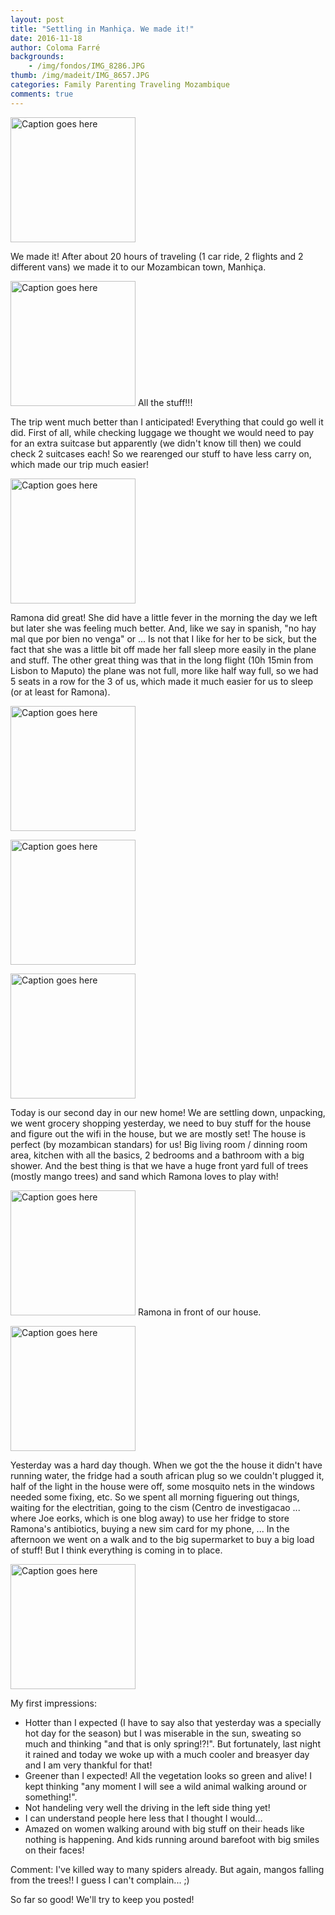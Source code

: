 ```yaml
---
layout: post
title: "Settling in Manhiça. We made it!"
date: 2016-11-18
author: Coloma Farré
backgrounds:
    - /img/fondos/IMG_8286.JPG
thumb: /img/madeit/IMG_8657.JPG
categories: Family Parenting Traveling Mozambique
comments: true
---
```

<a href="/img/madeit/IMG_8678.JPG"> <img border="0" alt="Caption goes here" src = "/img/madeit/IMG_8678.JPG" width = "200"></a>

We made it! After about 20 hours of traveling (1 car ride, 2 flights and 2 different vans) we made it to our Mozambican town, Manhiça.

<a href="/img/madeit/IMG_8669.JPG"> <img border="0" alt="Caption goes here" src = "/img/madeit/IMG_8669.JPG" width = "200"></a> All the stuff!!!

The trip went much better than I anticipated! Everything that could go well it did. First of all, while checking luggage we thought we would need to pay for an extra suitcase but apparently (we didn't know till then) we could check 2 suitcases each! So we rearenged our stuff to have less carry on, which made our trip much easier!

<a href="/img/madeit/IMG_8635.JPG"> <img border="0" alt="Caption goes here" src = "/img/madeit/IMG_8635.JPG" width = "200"></a>

Ramona did great! She did have a little fever in the morning the day we left but later she was feeling much better. And, like we say in spanish, "no hay mal que por bien no venga" or ... Is not that I like for her to be sick, but the fact that she was a little bit off made her fall sleep more easily in the plane and stuff. The other great thing was that in the long flight (10h 15min from Lisbon to Maputo) the plane was not full, more like half way full, so we had 5 seats in a row for the 3 of us, which made it much easier for us to sleep (or at least for Ramona).

<a href="/img/madeit/IMG_8643.JPG"> <img border="0" alt="Caption goes here" src = "/img/madeit/IMG_8643.JPG" width = "200"></a>

<a href="/img/madeit/IMG_8647.JPG"> <img border="0" alt="Caption goes here" src = "/img/madeit/IMG_8647.JPG" width = "200"></a>

<a href="/img/madeit/IMG_8650.JPG"> <img border="0" alt="Caption goes here" src = "/img/madeit/IMG_8650.JPG" width = "200"></a>

Today is our second day in our new home! We are settling down, unpacking, we went grocery shopping yesterday, we need to buy stuff for the house and figure out the wifi in the house, but we are mostly set! The house is perfect (by mozambican standars) for us! Big living room / dinning room area, kitchen with all the basics, 2 bedrooms and a bathroom with a big shower. And the best thing is that we have a huge front yard full of trees (mostly mango trees) and sand which Ramona loves to play with!

<a href="/img/madeit/IMG_8710.JPG"> <img border="0" alt="Caption goes here" src = "/img/madeit/IMG_8710.JPG" width = "200"></a> Ramona in front of our house.

<a href="/img/madeit/IMG_8687.JPG"> <img border="0" alt="Caption goes here" src = "/img/madeit/IMG_8687.JPG" width = "200"></a>

Yesterday was a hard day though. When we got the the house it didn't have running water, the fridge had a south african plug so we couldn't plugged it, half of the light in the house were off, some mosquito nets in the windows needed some fixing, etc. So we spent all morning figuering out things, waiting for the electritian, going to the cism (Centro de investigacao ... where Joe eorks, which is one blog away) to use her fridge to store Ramona's antibiotics, buying a new sim card for my phone, ... In the afternoon we went on a walk and to the big supermarket to buy a big load of stuff! But I think everything is coming in to place.

<a href="/img/madeit/IMG_8704.JPG"> <img border="0" alt="Caption goes here" src = "/img/madeit/IMG_8704.JPG" width = "200"></a>

My first impressions:

  - Hotter than I expected (I have to say also that yesterday was a specially hot day for the season) but I was miserable in the sun, sweating so much and thinking "and that is only spring!?!". But fortunately, last night it rained and today we woke up with a much cooler and breasyer day and I am very thankful for that!
  - Greener than I expected! All the vegetation looks so green and alive! I kept thinking "any moment I will see a wild animal walking around or something!".
  - Not handeling very well the driving in the left side thing yet!
  - I can understand people here less that I thought I would...
  - Amazed on women walking around with big stuff on their heads like nothing is happening. And kids running around barefoot with big smiles on their faces!

Comment: I've killed way to many spiders already. But again, mangos falling from the trees!! I guess I can't complain... ;)

So far so good! We'll try to keep you posted!
